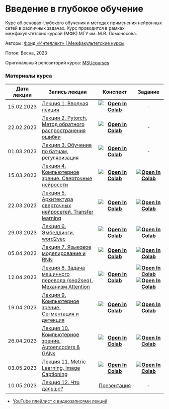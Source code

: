 # Введение в глубокое обучение

Курс об основах глубокого обучения и методах применения нейронных сетей в различных задачах. Курс проводится 
в рамках межфакультетских курсов (МФК) МГУ им. М.В. Ломоносова.

Авторы: [Фонд «Интеллект» | Межфакультетские курсы](https://intellect-foundation.ru/possibilities/studentu/interfaculty/)

Поток: Весна, 2023

Оригинальный репозиторий курса: [MSUcourses](https://github.com/MSUcourses/Data-Analysis-with-Python/tree/main/Deep%20Learning)

### Материалы курса

Дата лекции | Запись лекции | Конспект |                                                                                                                                                                                               Задание                                                                                                                                                                                                |
|:----:|----|:----:|:----------------------------------------------------------------------------------------------------------------------------------------------------------------------------------------------------------------------------------------------------------------------------------------------------------------------------------------------------------------------------------------------------:|
|15.02.2023| [Лекция 1. Вводная лекция](https://www.youtube.com/watch?v=UVTycaA9tGU) | __[![Open In Colab](https://colab.research.google.com/assets/colab-badge.svg)](https://colab.research.google.com/github/GoshaLetov/msu-deep-learning/blob/main/01-intro/lecture.ipynb)__ |                                                                                                                                                                                                  -                                                                                                                                                                                                   |
|22.02.2023| [Лекция 2. Pytorch. Метод обратного распространения ошибки](https://youtube.com/live/C0Ud1RmNG1g) | __[![Open In Colab](https://colab.research.google.com/assets/colab-badge.svg)](https://colab.research.google.com/github/GoshaLetov/msu-deep-learning/blob/main/02-backprop/lecture.ipynb)__ |                                                                                                                                                                                                  -                                                                                                                                                                                                   |
|01.03.2023| [Лекция 3. Обучение по батчам, регуляризация](https://www.youtube.com/live/qvauAflpnyo) | __[![Open In Colab](https://colab.research.google.com/assets/colab-badge.svg)](https://colab.research.google.com/github/GoshaLetov/msu-deep-learning/blob/main/03-regularization/lecture.ipynb)__ |                                                                                                                                                                                                  -                                                                                                                                                                                                   |
|15.03.2023| [Лекция 4. Компьютерное зрение. Сверточные нейросети](https://www.youtube.com/live/qwnAJ8_Fksc) | __[![Open In Colab](https://colab.research.google.com/assets/colab-badge.svg)](https://colab.research.google.com/github/GoshaLetov/msu-deep-learning/blob/main/04-convnets/lecture.ipynb)__ |                                                                                                    __[![Open In Colab](https://colab.research.google.com/assets/colab-badge.svg)](https://colab.research.google.com/github/GoshaLetov/msu-deep-learning/blob/main/04-convnets/assignment.ipynb)__                                                                                                    |
|22.03.2023| [Лекция 5. Архитектура сверточных нейросетей. Transfer learning](https://www.youtube.com/live/natx7EVccKg) | __[![Open In Colab](https://colab.research.google.com/assets/colab-badge.svg)](https://colab.research.google.com/github/GoshaLetov/msu-deep-learning/blob/main/05-finetune/lecture.ipynb)__ |                                                                                                    __[![Open In Colab](https://colab.research.google.com/assets/colab-badge.svg)](https://colab.research.google.com/github/GoshaLetov/msu-deep-learning/blob/main/05-finetune/assignment.ipynb)__                                                                                                    |
|29.03.2023| [Лекция 6. Эмбеддинги, word2vec](https://www.youtube.com/live/yZ1bHd6-j9E) | __[![Open In Colab](https://colab.research.google.com/assets/colab-badge.svg)](https://colab.research.google.com/github/GoshaLetov/msu-deep-learning/blob/main/06-embeddings/lecture.ipynb)__ |                                                                                                   __[![Open In Colab](https://colab.research.google.com/assets/colab-badge.svg)](https://colab.research.google.com/github/GoshaLetov/msu-deep-learning/blob/main/06-embeddings/assignment.ipynb)__                                                                                                   |
|05.04.2023| [Лекция 7. Языковое моделирование и RNN](https://youtube.com/live/AvBmhXx-bKg) | __[![Open In Colab](https://colab.research.google.com/assets/colab-badge.svg)](https://colab.research.google.com/github/GoshaLetov/msu-deep-learning/blob/main/07-nlp/lecture.ipynb)__ |                                                                                                      __[![Open In Colab](https://colab.research.google.com/assets/colab-badge.svg)](https://colab.research.google.com/github/GoshaLetov/msu-deep-learning/blob/main/07-nlp/assignment.ipynb)__                                                                                                       |
|12.04.2023| [Лекция 8. Задача машинного перевода (seq2seq). Механизм Attention](https://www.youtube.com/live/oFVToNLVzKw) | __[![Open In Colab](https://colab.research.google.com/assets/colab-badge.svg)](https://colab.research.google.com/github/GoshaLetov/msu-deep-learning/blob/main/08-attention/lecture.ipynb)__ | __[![Open In Colab](https://colab.research.google.com/assets/colab-badge.svg)](https://colab.research.google.com/github/GoshaLetov/msu-deep-learning/blob/main/08-attention/assignment-1.ipynb)__  __[![Open In Colab](https://colab.research.google.com/assets/colab-badge.svg)](https://colab.research.google.com/github/GoshaLetov/msu-deep-learning/blob/main/08-attention/assignment-2.ipynb)__ |
|19.04.2023| [Лекция 9. Компьютерное зрение. Сегментация и детекция](https://www.youtube.com/live/TW5HrbkAJKU) | __[![Open In Colab](https://colab.research.google.com/assets/colab-badge.svg)](https://colab.research.google.com/github/GoshaLetov/msu-deep-learning/blob/main/09-segmentation/lecture.ipynb)__ |                                                                                                  __[![Open In Colab](https://colab.research.google.com/assets/colab-badge.svg)](https://colab.research.google.com/github/GoshaLetov/msu-deep-learning/blob/main/09-segmentation/assignment.ipynb)__                                                                                                  |
|26.04.2023| [Лекция 10. Компьютерное зрение. Autoencoders & GANs](https://youtube.com/live/cJ7JhUCBxus) | __[![Open In Colab](https://colab.research.google.com/assets/colab-badge.svg)](https://colab.research.google.com/github/GoshaLetov/msu-deep-learning/blob/main/10-gans/lecture.ipynb)__ |                                                                                                      __[![Open In Colab](https://colab.research.google.com/assets/colab-badge.svg)](https://colab.research.google.com/github/GoshaLetov/msu-deep-learning/blob/main/10-gans/assignment.ipynb)__                                                                                                      |
|03.05.2023| [Лекция 11. Metric Learning, Image Captioning](https://youtube.com/live/GkFEWfuxDK0) | __[![Open In Colab](https://colab.research.google.com/assets/colab-badge.svg)](https://colab.research.google.com/github/GoshaLetov/msu-deep-learning/blob/main/11-metriclearning/lecture.ipynb)__ |                                                                                                 __[![Open In Colab](https://colab.research.google.com/assets/colab-badge.svg)](https://colab.research.google.com/github/GoshaLetov/msu-deep-learning/blob/main/11-metriclearning/assignment.ipynb)__                                                                                                 |
|10.05.2023| [Лекция 12. Что дальше?](https://youtube.com/live/gRFsKwU_XL4) | [Презентация](https://docs.google.com/presentation/d/1JqcM4B75nZVR33NzSoMDtoOd35CQpgAK8U_SQRDxaDE/edit?usp=share_link) |                                                                                                                                                                                                  -                                                                                                                                                                                                   |

* [YouTube плейлист с видеозаписями лекций](https://youtube.com/playlist?list=PL2mBTfXHM2qiVYN7jMN6tfYyDXKscX9zE)
